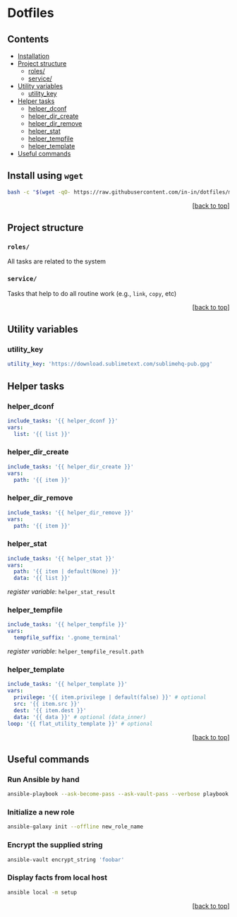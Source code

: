# Dotfiles

## Contents

- [Installation](#install-using-wget)
- [Project structure](#project-structure)
  - [roles/](#roles)
  - [service/](#service)
- [Utility variables](#utility-variables)
  - [utility_key](#utility_key)
- [Helper tasks](#helper-tasks)
  - [helper_dconf](#helper_dconf)
  - [helper_dir_create](#helper_dir_create)
  - [helper_dir_remove](#helper_dir_remove)
  - [helper_stat](#helper_stat)
  - [helper_tempfile](#helper_tempfile)
  - [helper_template](#helper_template)
- [Useful commands](#useful-commands)

## Install using `wget`

```bash
bash -c "$(wget -qO- https://raw.githubusercontent.com/in-in/dotfiles/master/install.sh)"
```

<p align="right">[<a href="#contents" title="Back&nbsp;To&nbsp;Top">back to top</a>]</p>

## Project structure

### `roles/`

All tasks are related to the system

### `service/`

Tasks that help to do all routine work (e.g., `link`, `copy`, etc)

<p align="right">[<a href="#contents" title="Back&nbsp;To&nbsp;Top">back to top</a>]</p>

## Utility variables

### utility_key

```yaml
utility_key: 'https://download.sublimetext.com/sublimehq-pub.gpg'
```

## Helper tasks

### helper_dconf

```yaml
include_tasks: '{{ helper_dconf }}'
vars:
  list: '{{ list }}'
```

### helper_dir_create

```yaml
include_tasks: '{{ helper_dir_create }}'
vars:
  path: '{{ item }}'
```

### helper_dir_remove

```yaml
include_tasks: '{{ helper_dir_remove }}'
vars:
  path: '{{ item }}'
```

### helper_stat

```yaml
include_tasks: '{{ helper_stat }}'
vars:
  path: '{{ item | default(None) }}'
  data: '{{ list }}'
```

_register variable_: `helper_stat_result`

### helper_tempfile

```yaml
include_tasks: '{{ helper_tempfile }}'
vars:
  tempfile_suffix: '.gnome_terminal'
```

_register variable_: `helper_tempfile_result.path`

### helper_template

```yaml
include_tasks: '{{ helper_template }}'
vars:
  privilege: '{{ item.privilege | default(false) }}' # optional
  src: '{{ item.src }}'
  dest: '{{ item.dest }}'
  data: '{{ data }}' # optional (data_inner)
loop: '{{ flat_utility_template }}' # optional
```

<p align="right">[<a href="#contents" title="Back&nbsp;To&nbsp;Top">back to top</a>]</p>

## Useful commands

### Run Ansible by hand

```bash
ansible-playbook --ask-become-pass --ask-vault-pass --verbose playbook.yml
```

### Initialize a new role

```bash
ansible-galaxy init --offline new_role_name
```

### Encrypt the supplied string

```bash
ansible-vault encrypt_string 'foobar'
```

### Display facts from local host

```bash
ansible local -m setup
```

<p align="right">[<a href="#contents" title="Back&nbsp;To&nbsp;Top">back to top</a>]</p>

